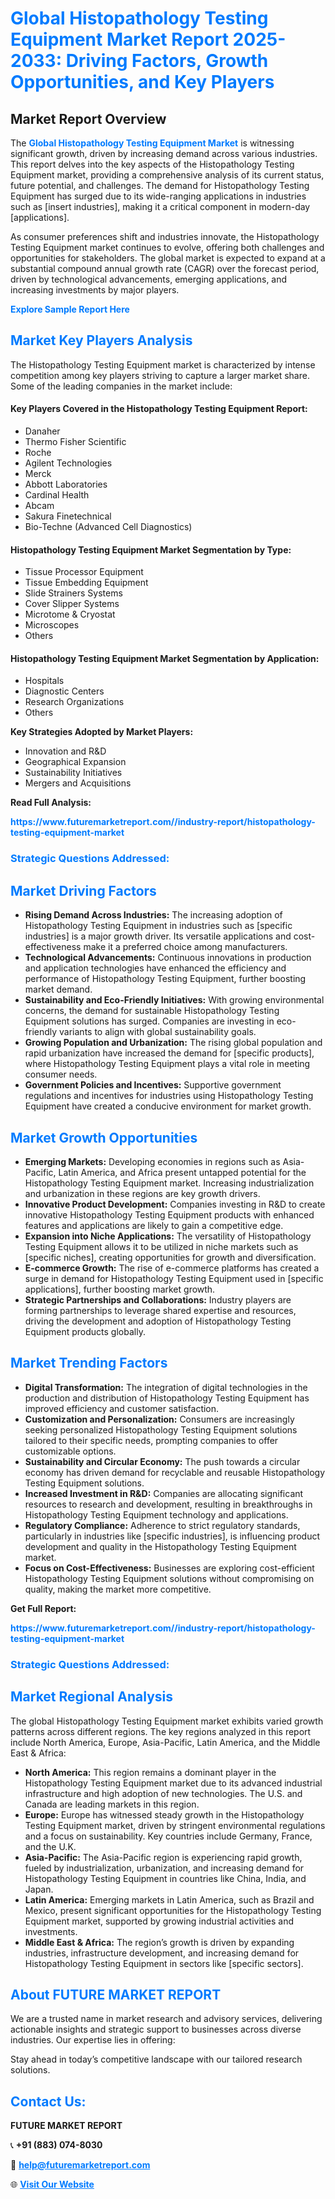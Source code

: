 <h1 style="color: #007BFF;">Global Histopathology Testing Equipment Market Report 2025-2033: Driving Factors, Growth Opportunities, and Key Players</h1>

<section id="overview">
<h2>Market Report Overview</h2>
<p>The <a href="https://www.futuremarketreport.com//industry-report/histopathology-testing-equipment-market" style="color: #007BFF; text-decoration: none;"><strong>Global Histopathology Testing Equipment Market</strong></a> is witnessing significant growth, driven by increasing demand across various industries. This report delves into the key aspects of the Histopathology Testing Equipment market, providing a comprehensive analysis of its current status, future potential, and challenges. The demand for Histopathology Testing Equipment has surged due to its wide-ranging applications in industries such as [insert industries], making it a critical component in modern-day [applications].</p>
<p>As consumer preferences shift and industries innovate, the Histopathology Testing Equipment market continues to evolve, offering both challenges and opportunities for stakeholders. The global market is expected to expand at a substantial compound annual growth rate (CAGR) over the forecast period, driven by technological advancements, emerging applications, and increasing investments by major players.</p>
</section>

<section id="overview">
<p><a href="https://www.futuremarketreport.com//request-sample/reportId=92299" style="color: #007BFF; text-decoration: none;"><strong>Explore Sample Report Here</strong></a></p>
</section>

<section id="key-players">
<h2 style="color: #007BFF;">Market Key Players Analysis</h2>
<p>The Histopathology Testing Equipment market is characterized by intense competition among key players striving to capture a larger market share. Some of the leading companies in the market include:</p>
<h4>Key Players Covered in the Histopathology Testing Equipment Report:</h4>
<ul><li>Danaher</li><li>Thermo Fisher Scientific</li><li>Roche</li><li>Agilent Technologies</li><li>Merck</li><li>Abbott Laboratories</li><li>Cardinal Health</li><li>Abcam</li><li>Sakura Finetechnical</li><li>Bio-Techne (Advanced Cell Diagnostics)</li></ul>
<h4>Histopathology Testing Equipment Market Segmentation by Type:</h4>
<ul><li>Tissue Processor Equipment</li><li>Tissue Embedding Equipment</li><li>Slide Strainers Systems</li><li>Cover Slipper Systems</li><li>Microtome &amp; Cryostat</li><li>Microscopes</li><li>Others</li></ul>

<h4>Histopathology Testing Equipment Market Segmentation by Application:</h4>
<ul><li>Hospitals</li><li>Diagnostic Centers</li><li>Research Organizations</li><li>Others</li></ul>
<p><strong>Key Strategies Adopted by Market Players:</strong></p>
<ul>
<li>Innovation and R&D</li>
<li>Geographical Expansion</li>
<li>Sustainability Initiatives</li>
<li>Mergers and Acquisitions</li>
</ul>
</section>

<section>
<p><strong>Read Full Analysis: </strong></p><a href="https://www.futuremarketreport.com//industry-report/histopathology-testing-equipment-market" style="color: #007BFF; text-decoration: none;"><strong>https://www.futuremarketreport.com//industry-report/histopathology-testing-equipment-market</strong></a>
<h3 style="color: #007BFF;">Strategic Questions Addressed:</h3>
</section>

<section id="driving-factors">
<h2 style="color: #007BFF;">Market Driving Factors</h2>
<ul>
<li><strong>Rising Demand Across Industries:</strong> The increasing adoption of Histopathology Testing Equipment in industries such as [specific industries] is a major growth driver. Its versatile applications and cost-effectiveness make it a preferred choice among manufacturers.</li>
<li><strong>Technological Advancements:</strong> Continuous innovations in production and application technologies have enhanced the efficiency and performance of Histopathology Testing Equipment, further boosting market demand.</li>
<li><strong>Sustainability and Eco-Friendly Initiatives:</strong> With growing environmental concerns, the demand for sustainable Histopathology Testing Equipment solutions has surged. Companies are investing in eco-friendly variants to align with global sustainability goals.</li>
<li><strong>Growing Population and Urbanization:</strong> The rising global population and rapid urbanization have increased the demand for [specific products], where Histopathology Testing Equipment plays a vital role in meeting consumer needs.</li>
<li><strong>Government Policies and Incentives:</strong> Supportive government regulations and incentives for industries using Histopathology Testing Equipment have created a conducive environment for market growth.</li>
</ul>
</section>

<section id="growth-opportunities">
<h2 style="color: #007BFF;">Market Growth Opportunities</h2>
<ul>
<li><strong>Emerging Markets:</strong> Developing economies in regions such as Asia-Pacific, Latin America, and Africa present untapped potential for the Histopathology Testing Equipment market. Increasing industrialization and urbanization in these regions are key growth drivers.</li>
<li><strong>Innovative Product Development:</strong> Companies investing in R&D to create innovative Histopathology Testing Equipment products with enhanced features and applications are likely to gain a competitive edge.</li>
<li><strong>Expansion into Niche Applications:</strong> The versatility of Histopathology Testing Equipment allows it to be utilized in niche markets such as [specific niches], creating opportunities for growth and diversification.</li>
<li><strong>E-commerce Growth:</strong> The rise of e-commerce platforms has created a surge in demand for Histopathology Testing Equipment used in [specific applications], further boosting market growth.</li>
<li><strong>Strategic Partnerships and Collaborations:</strong> Industry players are forming partnerships to leverage shared expertise and resources, driving the development and adoption of Histopathology Testing Equipment products globally.</li>
</ul>
</section>

<section id="trending-factors">
<h2 style="color: #007BFF;">Market Trending Factors</h2>
<ul>
<li><strong>Digital Transformation:</strong> The integration of digital technologies in the production and distribution of Histopathology Testing Equipment has improved efficiency and customer satisfaction.</li>
<li><strong>Customization and Personalization:</strong> Consumers are increasingly seeking personalized Histopathology Testing Equipment solutions tailored to their specific needs, prompting companies to offer customizable options.</li>
<li><strong>Sustainability and Circular Economy:</strong> The push towards a circular economy has driven demand for recyclable and reusable Histopathology Testing Equipment solutions.</li>
<li><strong>Increased Investment in R&D:</strong> Companies are allocating significant resources to research and development, resulting in breakthroughs in Histopathology Testing Equipment technology and applications.</li>
<li><strong>Regulatory Compliance:</strong> Adherence to strict regulatory standards, particularly in industries like [specific industries], is influencing product development and quality in the Histopathology Testing Equipment market.</li>
<li><strong>Focus on Cost-Effectiveness:</strong> Businesses are exploring cost-efficient Histopathology Testing Equipment solutions without compromising on quality, making the market more competitive.</li>
</ul>
</section>

<section>
<p><strong>Get Full Report: </strong></p><a href="https://www.futuremarketreport.com//industry-report/histopathology-testing-equipment-market" style="color: #007BFF; text-decoration: none;"><strong>https://www.futuremarketreport.com//industry-report/histopathology-testing-equipment-market</strong></a>
<h3 style="color: #007BFF;">Strategic Questions Addressed:</h3>
</section>


<section id="regional-analysis">
<h2 style="color: #007BFF;">Market Regional Analysis</h2>
<p>The global Histopathology Testing Equipment market exhibits varied growth patterns across different regions. The key regions analyzed in this report include North America, Europe, Asia-Pacific, Latin America, and the Middle East & Africa:</p>
<ul>
<li><strong>North America:</strong> This region remains a dominant player in the Histopathology Testing Equipment market due to its advanced industrial infrastructure and high adoption of new technologies. The U.S. and Canada are leading markets in this region.</li>
<li><strong>Europe:</strong> Europe has witnessed steady growth in the Histopathology Testing Equipment market, driven by stringent environmental regulations and a focus on sustainability. Key countries include Germany, France, and the U.K.</li>
<li><strong>Asia-Pacific:</strong> The Asia-Pacific region is experiencing rapid growth, fueled by industrialization, urbanization, and increasing demand for Histopathology Testing Equipment in countries like China, India, and Japan.</li>
<li><strong>Latin America:</strong> Emerging markets in Latin America, such as Brazil and Mexico, present significant opportunities for the Histopathology Testing Equipment market, supported by growing industrial activities and investments.</li>
<li><strong>Middle East & Africa:</strong> The region’s growth is driven by expanding industries, infrastructure development, and increasing demand for Histopathology Testing Equipment in sectors like [specific sectors].</li>
</ul>
</section>

<footer>
<h2 style="color: #007BFF;">About FUTURE MARKET REPORT</h2>
<p>We are a trusted name in market research and advisory services, delivering actionable insights and strategic support to businesses across diverse industries. Our expertise lies in offering:</p>

<p>Stay ahead in today’s competitive landscape with our tailored research solutions.</p>

<h2 style="color: #007BFF;">Contact Us:</h2>
<p><strong>FUTURE MARKET REPORT</strong></p>
<p>📞 <strong>+91 (883) 074-8030</strong></p>
<p>📧 <strong><a href="mailto:help@futuremarketreport.com" style="color: #007BFF;">help@futuremarketreport.com</a></strong></p>
<p>🌐 <strong><a href="https://www.futuremarketreport.com/" style="color: #007BFF;">Visit Our Website</a></strong></p>
</footer>